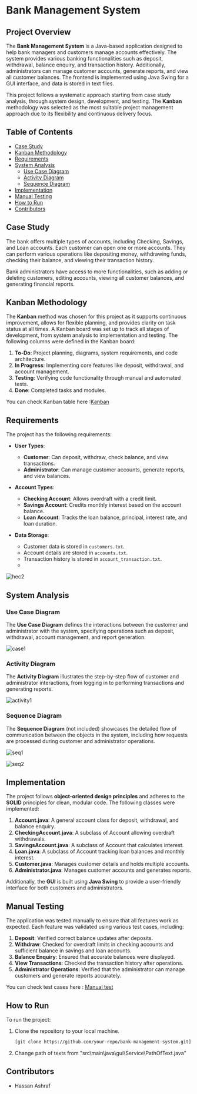 # Bank Management System

## Project Overview

The **Bank Management System** is a Java-based application designed to help bank managers and customers manage accounts effectively. The system provides various banking functionalities such as deposit, withdrawal, balance enquiry, and transaction history. Additionally, administrators can manage customer accounts, generate reports, and view all customer balances. The frontend is implemented using Java Swing for a GUI interface, and data is stored in text files.

This project follows a systematic approach starting from case study analysis, through system design, development, and testing. The **Kanban** methodology was selected as the most suitable project management approach due to its flexibility and continuous delivery focus.

## Table of Contents
- [Case Study](#case-study)
- [Kanban Methodology](#kanban-methodology)
- [Requirements](#requirements)
- [System Analysis](#system-analysis)
  - [Use Case Diagram](#use-case-diagram)
  - [Activity Diagram](#activity-diagram)
  - [Sequence Diagram](#sequence-diagram)
- [Implementation](#implementation)
- [Manual Testing](#manual-testing)
- [How to Run](#how-to-run)
- [Contributors](#contributors)

## Case Study

The bank offers multiple types of accounts, including Checking, Savings, and Loan accounts. Each customer can open one or more accounts. They can perform various operations like depositing money, withdrawing funds, checking their balance, and viewing their transaction history. 

Bank administrators have access to more functionalities, such as adding or deleting customers, editing accounts, viewing all customer balances, and generating financial reports.

## Kanban Methodology

The **Kanban** method was chosen for this project as it supports continuous improvement, allows for flexible planning, and provides clarity on task status at all times. A Kanban board was set up to track all stages of development, from system analysis to implementation and testing. The following columns were defined in the Kanban board:
1. **To-Do**: Project planning, diagrams, system requirements, and code architecture.
2. **In Progress**: Implementing core features like deposit, withdrawal, and account management.
3. **Testing**: Verifying code functionality through manual and automated tests.
4. **Done**: Completed tasks and modules.

You can check Kanban table here :[Kanban](https://trello.com/b/yh2v3DZ4/hackathon)

## Requirements

The project has the following requirements:

- **User Types**:
  - **Customer**: Can deposit, withdraw, check balance, and view transactions.
  - **Administrator**: Can manage customer accounts, generate reports, and view balances.
  
- **Account Types**:
  - **Checking Account**: Allows overdraft with a credit limit.
  - **Savings Account**: Credits monthly interest based on the account balance.
  - **Loan Account**: Tracks the loan balance, principal, interest rate, and loan duration.

- **Data Storage**:
  - Customer data is stored in `customers.txt`.
  - Account details are stored in `accounts.txt`.
  - Transaction history is stored in `account_transaction.txt`.
  - 
![hec2](https://github.com/user-attachments/assets/bcb7bbaa-13eb-454f-8dec-6b935006b1f0)



## System Analysis

### Use Case Diagram
The **Use Case Diagram** defines the interactions between the customer and administrator with the system, specifying operations such as deposit, withdrawal, account management, and report generation.

![case1](https://github.com/user-attachments/assets/4c47f3ab-8af5-4571-9a82-8a666aa91cf2)


### Activity Diagram
The **Activity Diagram** illustrates the step-by-step flow of customer and administrator interactions, from logging in to performing transactions and generating reports.

![activity1](https://github.com/user-attachments/assets/ad44c52c-6c9f-4ae4-82e7-0e8c80ea1e4a)


### Sequence Diagram
The **Sequence Diagram** (not included) showcases the detailed flow of communication between the objects in the system, including how requests are processed during customer and administrator operations.

![seq1](https://github.com/user-attachments/assets/99f5a8ae-9c7c-48b0-9182-23eded3a4fc1)

![seq2](https://github.com/user-attachments/assets/77016735-e6a3-4abd-8261-2375f95a5e8d)



## Implementation

The project follows **object-oriented design principles** and adheres to the **SOLID** principles for clean, modular code. The following classes were implemented:

1. **Account.java**: A general account class for deposit, withdrawal, and balance enquiry.
2. **CheckingAccount.java**: A subclass of Account allowing overdraft withdrawals.
3. **SavingsAccount.java**: A subclass of Account that calculates interest.
4. **Loan.java**: A subclass of Account tracking loan balances and monthly interest.
5. **Customer.java**: Manages customer details and holds multiple accounts.
6. **Administrator.java**: Manages customer accounts and generates reports.

Additionally, the **GUI** is built using **Java Swing** to provide a user-friendly interface for both customers and administrators.

## Manual Testing

The application was tested manually to ensure that all features work as expected. Each feature was validated using various test cases, including:

1. **Deposit**: Verified correct balance updates after deposits.
2. **Withdraw**: Checked for overdraft limits in checking accounts and sufficient balance in savings and loan accounts.
3. **Balance Enquiry**: Ensured that accurate balances were displayed.
4. **View Transactions**: Checked the transaction history after operations.
5. **Administrator Operations**: Verified that the administrator can manage customers and generate reports accurately.

You can check test cases here : [Manual test ](https://docs.google.com/spreadsheets/d/1kSyavnK3LL2xU1uAcow6kbD7keFH2O3Zy111wen7giA/edit?gid=1623262623#gid=1623262623)

## How to Run

To run the project:

1. Clone the repository to your local machine.
   ```bash
   [git clone https://github.com/your-repo/bank-management-system.git](https://github.com/hassan98ashrf/Java_Intern_Hackathon/tree/main)
   
2. Change path of texts from "src\main\java\gui\Service\PathOfText.java"


## Contributors

- Hassan Ashraf
